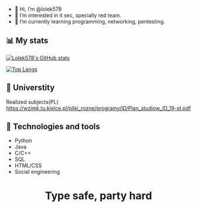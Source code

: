 - 👋 Hi, I’m @lolek578
- 👀 I’m interested in it sec, specially red team.
- 🌱 I’m currently learning programming, networking, pentesting.

## 📊 My stats
[![Lolek578's GitHub stats](https://github-readme-stats.vercel.app/api?username=lolek578&show_icons=true&theme=radical)](https://github.com/lolek578)

[![Top Langs](https://github-readme-stats.vercel.app/api/top-langs/?username=lolek578&hide=cmake,makefile&theme=radical&layout=compact)](https://github.com/lolek578)


## 🏫 Universtity
Realized subjects(PL) https://wzimk.tu.kielce.pl/pliki_rozne/programy/ID/Plan_studiow_ID_19-st.pdf

## 🧰 Technologies and tools
  * Python  
  * Java      
  * C/C++    
  * SQL
  * HTML/CSS
  * Social engineering
##

# <p align="center">Type safe, party hard</p>
<!---
lolek578/lolek578 is a ✨ special ✨ repository because its `README.md` (this file) appears on your GitHub profile.
You can click the Preview link to take a look at your changes.
--->
